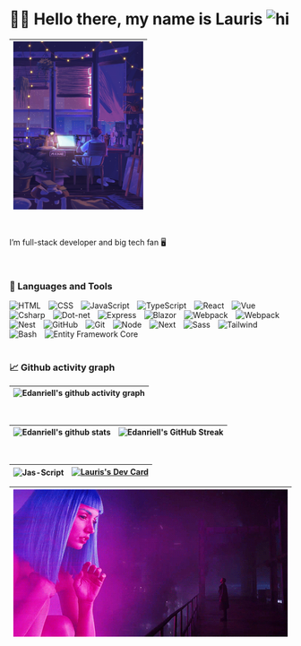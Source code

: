 # 🚀🌟 Hello there, my name is Lauris <img src="https://user-images.githubusercontent.com/1303154/88677602-1635ba80-d120-11ea-84d8-d263ba5fc3c0.gif" width="28px" height="28px" alt="hi">

| <img align="right" alt="GIF" src="https://github.com/Edanriell/Edanriell/blob/main/night.gif" height="300" /> |
| --- |

<br>

I’m full-stack developer and big tech fan 🖥️

<br>

### 🧰 Languages and Tools

<div align="left">
  <img alt="HTML" width="40px" style="padding-right:10px;" src="https://cdn.jsdelivr.net/gh/devicons/devicon/icons/html5/html5-plain.svg" />
  <img alt="CSS" width="40px" style="padding-right:10px;" src="https://cdn.jsdelivr.net/gh/devicons/devicon/icons/css3/css3-plain.svg" />
  <img alt="JavaScript" width="40px" style="padding-right:10px;" src="https://cdn.jsdelivr.net/gh/devicons/devicon/icons/javascript/javascript-plain.svg" />
  <img alt="TypeScript" width="40px" style="padding-right:10px;" src="https://cdn.jsdelivr.net/gh/devicons/devicon/icons/typescript/typescript-plain.svg" />
  <img alt="React" width="40px" style="padding-right:10px;" src="https://cdn.jsdelivr.net/gh/devicons/devicon/icons/react/react-original.svg" />
  <img alt="Vue" width="40px" style="padding-right:10px;" src="https://cdn.jsdelivr.net/gh/devicons/devicon/icons/vuejs/vuejs-original.svg" />
  <img alt="Csharp" width="40px" style="padding-right:10px;" src="https://cdn.jsdelivr.net/gh/devicons/devicon/icons/csharp/csharp-original.svg" />
  <img alt="Dot-net" width="40px" style="padding-right:10px;" src="https://upload.wikimedia.org/wikipedia/commons/thumb/7/7d/Microsoft_.NET_logo.svg/2048px-Microsoft_.NET_logo.svg.png" />
  <img alt="Express" width="70px" height="40px" style="padding-right:10px;" src="https://cdn.jsdelivr.net/gh/devicons/devicon/icons/express/express-original-wordmark.svg" />
  <img alt="Blazor" width="40px" style="padding-right:10px;" src="https://upload.wikimedia.org/wikipedia/commons/d/d0/Blazor.png" /> 
  <img alt="Webpack" width="40px" style="padding-right:10px;" src="https://cdn.jsdelivr.net/gh/devicons/devicon/icons/webpack/webpack-original.svg" /> 
  <img alt="Webpack" width="40px" style="padding-right:10px;" src="https://vitejs.dev/logo.svg" />
</div>
<div align="left">
  <img alt="Nest" width="40px" style="padding-right:10px;" src="https://cdn.jsdelivr.net/gh/devicons/devicon/icons/nestjs/nestjs-plain.svg" />
  <img alt="GitHub" width="40px" style="padding-right:10px;" src="https://cdn.jsdelivr.net/gh/devicons/devicon/icons/github/github-original.svg" />
  <img alt="Git" width="40px" style="padding-right:10px;" src="https://cdn.jsdelivr.net/gh/devicons/devicon/icons/git/git-original.svg" />
  <img alt="Node" width="40px" style="padding-right:10px;" src="https://cdn.jsdelivr.net/gh/devicons/devicon/icons/nodejs/nodejs-original.svg" />
  <img alt="Next" width="70px" height="40px" style="padding-right:10px;" src="https://cdn.jsdelivr.net/gh/devicons/devicon/icons/nextjs/nextjs-original-wordmark.svg" />
  <img alt="Sass" width="70px" height="40px" style="padding-right:10px;" src="https://cdn.jsdelivr.net/gh/devicons/devicon/icons/sass/sass-original.svg" />
  <img alt="Tailwind" height="40px" style="padding-right:10px; object-fit: contain;" src="https://cdn.jsdelivr.net/gh/devicons/devicon/icons/tailwindcss/tailwindcss-plain.svg" />
  <img alt="Bash" width="40px" style="padding-right:10px;" src="https://cdn.jsdelivr.net/gh/devicons/devicon/icons/bash/bash-original.svg" />
  <img alt="Entity Framework Core" width="70px" height="40px" style="padding-right:10px;" src="https://learn.microsoft.com/en-us/ef/core/what-is-new/ef-core-8.0/ef8.png" />
</div>

<br>

### 📈 Github activity graph
| ![Edanriell's github activity graph](https://github-readme-activity-graph.vercel.app/graph?username=edanriell&theme=nightowl) |
| --- |

<br>

| ![Edanriell's github stats](https://github-readme-stats.vercel.app/api?username=edanriell&show_icons=true&theme=nightowl) | ![Edanriell's GitHub Streak](https://github-readme-streak-stats.herokuapp.com/?user=edanriell&theme=nightowl) |
| --- | --- |

<br>

| <img align="center" width=600 src="https://github-readme-stats.vercel.app/api/top-langs/?username=edanriell&count_private=true&theme=nightowl" alt="Jas-Script" /> | <a href="https://app.daily.dev/edanriell"><img src="https://api.daily.dev/devcards/a5bffede550342b49d3cc363d7888c01.png?r=lck" width="400" alt="Lauris's Dev Card"/></a> |
| --- | --- |

| <img alt="GIF" src="https://github.com/Edanriell/Edanriell/blob/main/blade.gif" width="814px" /> |
| --- |
